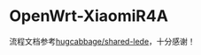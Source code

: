 # OpenWrt-XiaomiR4A

流程文档参考[hugcabbage/shared-lede](https://github.com/hugcabbage/shared-lede)，十分感谢！